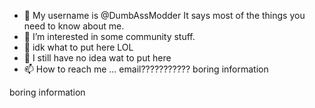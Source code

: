 - 👋 My username is @DumbAssModder It says most of the things you need to know about me.
- 👀 I’m interested in some community stuff.
- 🌱 idk what to put here LOL
- 💞️ I still have no idea wat to put here
- 📫 How to reach me ... email???????????
boring information
<!---
DumbAssModder/DumbAssModder is a ✨ special ✨ repository because its `README.md` (this file) appears on your GitHub profile.
You can click the Preview link to take a look at your changes.
--->
boring information
